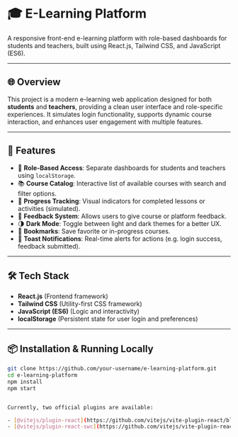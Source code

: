 # 🎓 E-Learning Platform

A responsive front-end e-learning platform with role-based dashboards for students and teachers, built using React.js, Tailwind CSS, and JavaScript (ES6).

---

## 🌐 Overview

This project is a modern e-learning web application designed for both **students** and **teachers**, providing a clean user interface and role-specific experiences. It simulates login functionality, supports dynamic course interaction, and enhances user engagement with multiple features.

---

## 🚀 Features

- 👥 **Role-Based Access**: Separate dashboards for students and teachers using `localStorage`.
- 📚 **Course Catalog**: Interactive list of available courses with search and filter options.
- 🔄 **Progress Tracking**: Visual indicators for completed lessons or activities (simulated).
- 📝 **Feedback System**: Allows users to give course or platform feedback.
- 🌗 **Dark Mode**: Toggle between light and dark themes for a better UX.
- 🔖 **Bookmarks**: Save favorite or in-progress courses.
- 🔔 **Toast Notifications**: Real-time alerts for actions (e.g. login success, feedback submitted).

---

## 🛠️ Tech Stack

- **React.js** (Frontend framework)
- **Tailwind CSS** (Utility-first CSS framework)
- **JavaScript (ES6)** (Logic and interactivity)
- **localStorage** (Persistent state for user login and preferences)

---

## 📦 Installation & Running Locally

```bash
git clone https://github.com/your-username/e-learning-platform.git
cd e-learning-platform
npm install
npm start


Currently, two official plugins are available:

- [@vitejs/plugin-react](https://github.com/vitejs/vite-plugin-react/blob/main/packages/plugin-react/README.md) uses [Babel](https://babeljs.io/) for Fast Refresh
- [@vitejs/plugin-react-swc](https://github.com/vitejs/vite-plugin-react-swc) uses [SWC](https://swc.rs/) for Fast Refresh

